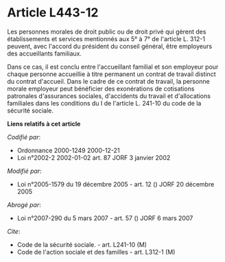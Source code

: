 # Article L443-12

Les personnes morales de droit public ou de droit privé qui gèrent des établissements et services mentionnés aux 5° à 7° de
l'article L. 312-1 peuvent, avec l'accord du président du conseil général, être employeurs des accueillants familiaux.

Dans ce cas, il est conclu entre l'accueillant familial et son employeur pour chaque personne accueillie à titre permanent un
contrat de travail distinct du contrat d'accueil. Dans le cadre de ce contrat de travail, la personne morale employeur peut
bénéficier des exonérations de cotisations patronales d'assurances sociales, d'accidents du travail et d'allocations
familiales dans les conditions du I de l'article L. 241-10 du code de la sécurité sociale.

**Liens relatifs à cet article**

_Codifié par_:

  - Ordonnance 2000-1249 2000-12-21
  - Loi n°2002-2 2002-01-02 art. 87 JORF 3 janvier 2002

_Modifié par_:

  - Loi n°2005-1579 du 19 décembre 2005 - art. 12 () JORF 20 décembre 2005

_Abrogé par_:

  - Loi n°2007-290 du 5 mars 2007 - art. 57 () JORF 6 mars 2007

_Cite_:

  - Code de la sécurité sociale. - art. L241-10 (M)
  - Code de l'action sociale et des familles - art. L312-1 (M)
